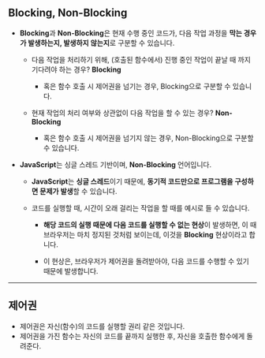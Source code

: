 
## Blocking, Non-Blocking

- **Blocking**과 **Non-Blocking**은 현재 수행 중인 코드가, 다음 작업 과정을 **막는 경우가 발생하는지, 발생하지 않는지**로 구분할 수 있습니다.

    - 다음 작업을 처리하기 위해, (호출된 함수에서) 진행 중인 작업이 끝날 때 까지 기다려야 하는 경우? **Blocking**
        - 혹은 함수 호출 시 제어권을 넘기는 경우, Blocking으로 구분할 수 있습니다.

    - 현재 작업의 처리 여부와 상관없이 다음 작업을 할 수 있는 경우? **Non-Blocking**
        - 혹은 함수 호출 시 제어권을 넘기지 않는 경우, Non-Blocking으로 구분할 수 있습니다.


- **JavaScript**는 싱글 스레드 기반이며, **Non-Blocking** 언어입니다.
    - **JavaScript**는 **싱글 스레드**이기 때문에, **동기적 코드만으로 프로그램을 구성하면 문제가 발생**할 수 있습니다.

    - 코드를 실행할 때, 시간이 오래 걸리는 작업을 할 때를 예시로 들 수 있습니다.
        - **해당 코드의 실행 때문에 다음 코드를 실행할 수 없는 현상**이 발생하면, 이 때 브라우저는 마치 정지된 것처럼 보이는데, 이것을 **Blocking** 현상이라고 합니다.

        - 이 현상은, 브라우저가 제어권을 돌려받아야, 다음 코드를 수행할 수 있기 때문에 발생합니다.


---

## 제어권

- 제어권은 자신(함수)의 코드를 실행할 권리 같은 것입니다.
- 제어권을 가진 함수는 자신의 코드를 끝까지 실행한 후, 자신을 호출한 함수에게 돌려준다.